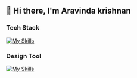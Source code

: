 ## 👋 Hi there, I'm Aravinda krishnan 

<!-- - 🌱 I’m currently learning Web 3.0 && Solidity
- 🤖 I'm looking forward to learning more technologies. -->

### Tech Stack
[![My Skills](https://skillicons.dev/icons?i=html,css,js,ts,react,tailwind,nodejs,mongodb,python,aws)](https://skillicons.dev)
### Design Tool
[![My Skills](https://skillicons.dev/icons?i=figma)](https://skillicons.dev)
